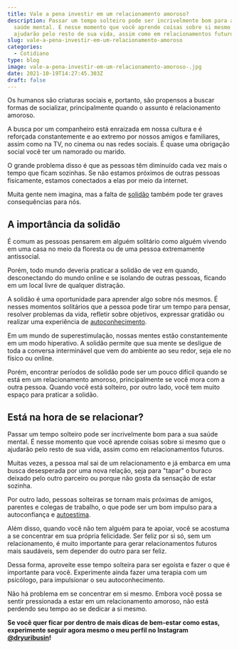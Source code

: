 ```yaml
---
title: Vale a pena investir em um relacionamento amoroso?
description: Passar um tempo solteiro pode ser incrivelmente bom para a sua
  saúde mental. É nesse momento que você aprende coisas sobre si mesmo que o
  ajudarão pelo resto de sua vida, assim como em relacionamentos futuros.
slug: vale-a-pena-investir-em-um-relacionamento-amoroso
categories:
  - Cotidiano
type: blog
image: vale-a-pena-investir-em-um-relacionamento-amoroso-.jpg
date: 2021-10-19T14:27:45.303Z
draft: false
---
```










Os humanos são criaturas sociais e, portanto, são propensos a buscar formas de socializar, principalmente quando o assunto é relacionamento amoroso.

A busca por um companheiro está enraizada em nossa cultura e é reforçada constantemente e ao extremo por nossos amigos e familiares, assim como na TV, no cinema ou nas redes sociais. É quase uma obrigação social você ter um namorado ou marido.

O grande problema disso é que as pessoas têm diminuído cada vez mais o tempo que ficam sozinhas. Se não estamos próximos de outras pessoas fisicamente, estamos conectados a elas por meio da internet.

Muita gente nem imagina, mas a falta de [solidão](https://yuribusin.com.br/sozinha-e-se-sentir-solitaria/) também pode ter graves consequências para nós.

## A importância da solidão

É comum as pessoas pensarem em alguém solitário como alguém vivendo em uma casa no meio da floresta ou de uma pessoa extremamente antissocial.

Porém, todo mundo deveria praticar a solidão de vez em quando, desconectando do mundo online e se isolando de outras pessoas, ficando em um local livre de qualquer distração.

A solidão é uma oportunidade para aprender algo sobre nós mesmos. É nesses momentos solitários que a pessoa pode tirar um tempo para pensar, resolver problemas da vida, refletir sobre objetivos, expressar gratidão ou realizar uma experiência de [autoconhecimento](/autoconhecimento-no-desenvolvimento-pessoal/).

Em um mundo de superestimulação, nossas mentes estão constantemente em um modo hiperativo. A solidão permite que sua mente se desligue de toda a conversa interminável que vem do ambiente ao seu redor, seja ele no físico ou online.

Porém, encontrar períodos de solidão pode ser um pouco difícil quando se está em um relacionamento amoroso, principalmente se você mora com a outra pessoa. Quando você está solteiro, por outro lado, você tem muito espaço para praticar a solidão.

## Está na hora de se relacionar?

Passar um tempo solteiro pode ser incrivelmente bom para a sua saúde mental. É nesse momento que você aprende coisas sobre si mesmo que o ajudarão pelo resto de sua vida, assim como em relacionamentos futuros.

Muitas vezes, a pessoa mal sai de um relacionamento e já embarca em uma busca desesperada por uma nova relação, seja para "tapar" o buraco deixado pelo outro parceiro ou porque não gosta da sensação de estar sozinha.

Por outro lado, pessoas solteiras se tornam mais próximas de amigos, parentes e colegas de trabalho, o que pode ser um bom impulso para a autoconfiança e [autoestima](https://yuribusin.com.br/como-melhorar-autoestima/).

Além disso, quando você não tem alguém para te apoiar, você se acostuma a se concentrar em sua própria felicidade. Ser feliz por si só, sem um relacionamento, é muito importante para gerar relacionamentos futuros mais saudáveis, sem depender do outro para ser feliz.

Dessa forma, aproveite esse tempo solteira para ser egoísta e fazer o que é importante para você. Experimente ainda fazer uma terapia com um psicólogo, para impulsionar o seu autoconhecimento.

Não há problema em se concentrar em si mesmo. Embora você possa se sentir pressionada a estar em um relacionamento amoroso, não está perdendo seu tempo ao se dedicar a si mesmo.

**Se você quer ficar por dentro de mais dicas de bem-estar como estas, experimente seguir agora mesmo o meu perfil no Instagram [@dryuribusin](https://www.instagram.com/dryuribusin/)!**


